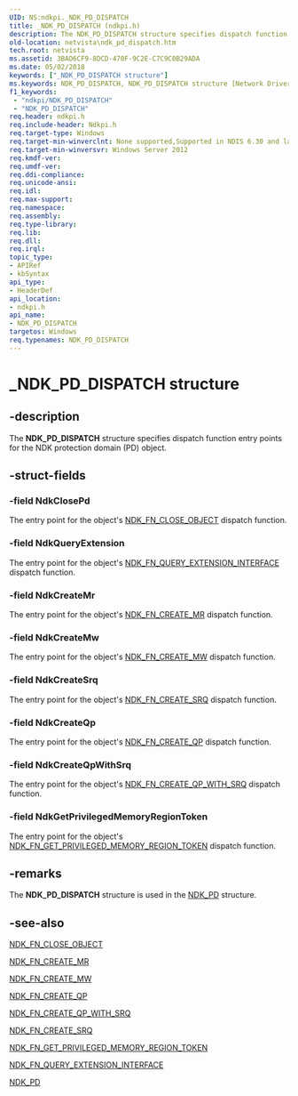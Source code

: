 ```yaml
---
UID: NS:ndkpi._NDK_PD_DISPATCH
title: _NDK_PD_DISPATCH (ndkpi.h)
description: The NDK_PD_DISPATCH structure specifies dispatch function entry points for the NDK protection domain (PD) object.
old-location: netvista\ndk_pd_dispatch.htm
tech.root: netvista
ms.assetid: 3BAD6CF9-8DCD-470F-9C2E-C7C9C0B29ADA
ms.date: 05/02/2018
keywords: ["_NDK_PD_DISPATCH structure"]
ms.keywords: NDK_PD_DISPATCH, NDK_PD_DISPATCH structure [Network Drivers Starting with Windows Vista], _NDK_PD_DISPATCH, ndkpi/NDK_PD_DISPATCH, netvista.ndk_pd_dispatch
f1_keywords:
 - "ndkpi/NDK_PD_DISPATCH"
 - "NDK_PD_DISPATCH"
req.header: ndkpi.h
req.include-header: Ndkpi.h
req.target-type: Windows
req.target-min-winverclnt: None supported,Supported in NDIS 6.30 and later.
req.target-min-winversvr: Windows Server 2012
req.kmdf-ver: 
req.umdf-ver: 
req.ddi-compliance: 
req.unicode-ansi: 
req.idl: 
req.max-support: 
req.namespace: 
req.assembly: 
req.type-library: 
req.lib: 
req.dll: 
req.irql: 
topic_type:
- APIRef
- kbSyntax
api_type:
- HeaderDef
api_location:
- ndkpi.h
api_name:
- NDK_PD_DISPATCH
targetos: Windows
req.typenames: NDK_PD_DISPATCH
---
```


# _NDK_PD_DISPATCH structure


## -description


The <b>NDK_PD_DISPATCH</b> structure specifies dispatch function entry points for the NDK protection domain (PD) object.


## -struct-fields




### -field NdkClosePd

The entry point for the object's <a href="https://docs.microsoft.com/windows-hardware/drivers/ddi/ndkpi/nc-ndkpi-ndk_fn_close_object">NDK_FN_CLOSE_OBJECT</a> dispatch function.


### -field NdkQueryExtension

The entry point for the object's <a href="https://docs.microsoft.com/windows-hardware/drivers/ddi/ndkpi/nc-ndkpi-ndk_fn_query_extension_interface">NDK_FN_QUERY_EXTENSION_INTERFACE</a> dispatch function.


### -field NdkCreateMr

The entry point for the object's <a href="https://docs.microsoft.com/windows-hardware/drivers/ddi/ndkpi/nc-ndkpi-ndk_fn_create_mr">NDK_FN_CREATE_MR</a> dispatch function.


### -field NdkCreateMw

The entry point for the object's <a href="https://docs.microsoft.com/windows-hardware/drivers/ddi/ndkpi/nc-ndkpi-ndk_fn_create_mw">NDK_FN_CREATE_MW</a> dispatch function.


### -field NdkCreateSrq

The entry point for the object's <a href="https://docs.microsoft.com/windows-hardware/drivers/ddi/ndkpi/nc-ndkpi-ndk_fn_create_srq">NDK_FN_CREATE_SRQ</a> dispatch function.


### -field NdkCreateQp

The entry point for the object's <a href="https://docs.microsoft.com/windows-hardware/drivers/ddi/ndkpi/nc-ndkpi-ndk_fn_create_qp">NDK_FN_CREATE_QP</a> dispatch function.


### -field NdkCreateQpWithSrq

The entry point for the object's <a href="https://docs.microsoft.com/windows-hardware/drivers/ddi/ndkpi/nc-ndkpi-ndk_fn_create_qp_with_srq">NDK_FN_CREATE_QP_WITH_SRQ</a> dispatch function.


### -field NdkGetPrivilegedMemoryRegionToken

The entry point for the object's <a href="https://docs.microsoft.com/windows-hardware/drivers/ddi/ndkpi/nc-ndkpi-ndk_fn_get_privileged_memory_region_token">NDK_FN_GET_PRIVILEGED_MEMORY_REGION_TOKEN</a> dispatch function.


## -remarks



The <b>NDK_PD_DISPATCH</b> structure is used in the <a href="https://docs.microsoft.com/windows-hardware/drivers/ddi/ndkpi/ns-ndkpi-_ndk_pd">NDK_PD</a> structure.




## -see-also




<a href="https://docs.microsoft.com/windows-hardware/drivers/ddi/ndkpi/nc-ndkpi-ndk_fn_close_object">NDK_FN_CLOSE_OBJECT</a>



<a href="https://docs.microsoft.com/windows-hardware/drivers/ddi/ndkpi/nc-ndkpi-ndk_fn_create_mr">NDK_FN_CREATE_MR</a>



<a href="https://docs.microsoft.com/windows-hardware/drivers/ddi/ndkpi/nc-ndkpi-ndk_fn_create_mw">NDK_FN_CREATE_MW</a>



<a href="https://docs.microsoft.com/windows-hardware/drivers/ddi/ndkpi/nc-ndkpi-ndk_fn_create_qp">NDK_FN_CREATE_QP</a>



<a href="https://docs.microsoft.com/windows-hardware/drivers/ddi/ndkpi/nc-ndkpi-ndk_fn_create_qp_with_srq">NDK_FN_CREATE_QP_WITH_SRQ</a>



<a href="https://docs.microsoft.com/windows-hardware/drivers/ddi/ndkpi/nc-ndkpi-ndk_fn_create_srq">NDK_FN_CREATE_SRQ</a>



<a href="https://docs.microsoft.com/windows-hardware/drivers/ddi/ndkpi/nc-ndkpi-ndk_fn_get_privileged_memory_region_token">NDK_FN_GET_PRIVILEGED_MEMORY_REGION_TOKEN</a>



<a href="https://docs.microsoft.com/windows-hardware/drivers/ddi/ndkpi/nc-ndkpi-ndk_fn_query_extension_interface">NDK_FN_QUERY_EXTENSION_INTERFACE</a>



<a href="https://docs.microsoft.com/windows-hardware/drivers/ddi/ndkpi/ns-ndkpi-_ndk_pd">NDK_PD</a>
 

 

